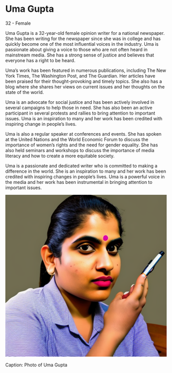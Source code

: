 
# Uma Gupta
32 - Female


Uma Gupta is a 32-year-old female opinion writer for a national newspaper. She has been writing for the newspaper since she was in college and has quickly become one of the most influential voices in the industry. Uma is passionate about giving a voice to those who are not often heard in mainstream media. She has a strong sense of justice and believes that everyone has a right to be heard.

Uma’s work has been featured in numerous publications, including The New York Times, The Washington Post, and The Guardian. Her articles have been praised for their thought-provoking and timely topics. She also has a blog where she shares her views on current issues and her thoughts on the state of the world.

Uma is an advocate for social justice and has been actively involved in several campaigns to help those in need. She has also been an active participant in several protests and rallies to bring attention to important issues. Uma is an inspiration to many and her work has been credited with inspiring change in people’s lives.

Uma is also a regular speaker at conferences and events. She has spoken at the United Nations and the World Economic Forum to discuss the importance of women’s rights and the need for gender equality. She has also held seminars and workshops to discuss the importance of media literacy and how to create a more equitable society. 

Uma is a passionate and dedicated writer who is committed to making a difference in the world. She is an inspiration to many and her work has been credited with inspiring changes in people’s lives. Uma is a powerful voice in the media and her work has been instrumental in bringing attention to important issues.


![Photo of Uma Gupta, a 32-year-old female opinion writer for a national newspaper. She is wearing a black blazer and white shirt, her hair is pulled back in a neat bun. She has a serious expression and is looking directly into the camera. She is holding a pen in her right hand, ready to write her next thought-provoking article.](../images/9.png)

Caption: Photo of Uma Gupta

